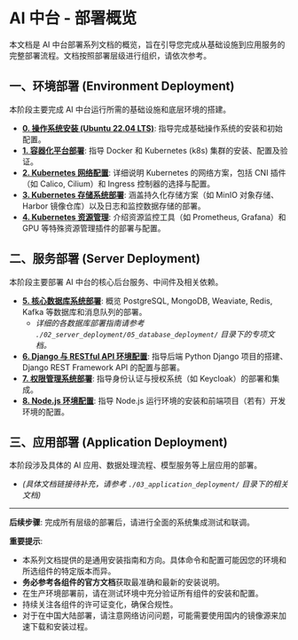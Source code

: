 # AI 中台 - 部署概览

本文档是 AI 中台部署系列文档的概览，旨在引导您完成从基础设施到应用服务的完整部署流程。文档按照部署层级进行组织，请依次参考。

## 一、环境部署 (Environment Deployment)

本阶段主要完成 AI 中台运行所需的基础设施和底层环境的搭建。

- **[0. 操作系统安装 (Ubuntu 22.04 LTS)](./01_environment_deployment/00_os_installation_ubuntu.md)**: 指导完成基础操作系统的安装和初始配置。
- **[1. 容器化平台部署](./01_environment_deployment/01_container_platform_setup.md)**: 指导 Docker 和 Kubernetes (k8s) 集群的安装、配置及验证。
- **[2. Kubernetes 网络配置](./01_environment_deployment/02_kubernetes_networking.md)**: 详细说明 Kubernetes 的网络方案，包括 CNI 插件（如 Calico, Cilium）和 Ingress 控制器的选择与配置。
- **[3. Kubernetes 存储系统部署](./01_environment_deployment/03_storage_systems_kubernetes.md)**: 涵盖持久化存储方案（如 MinIO 对象存储、Harbor 镜像仓库）以及日志和监控数据存储的部署。
- **[4. Kubernetes 资源管理](./01_environment_deployment/04_resource_management_kubernetes.md)**: 介绍资源监控工具（如 Prometheus, Grafana）和 GPU 等特殊资源管理插件的部署与配置。

## 二、服务部署 (Server Deployment)

本阶段主要部署 AI 中台的核心后台服务、中间件及相关依赖。

- **[5. 核心数据库系统部署](./02_server_deployment/05_database_setup.md)**: 概览 PostgreSQL, MongoDB, Weaviate, Redis, Kafka 等数据库和消息队列的部署。
    - *详细的各数据库部署指南请参考 `./02_server_deployment/05_database_deployment/` 目录下的专项文档。*
- **[6. Django 与 RESTful API 环境配置](./02_server_deployment/06_django_rest_setup.md)**: 指导后端 Python Django 项目的搭建、Django REST Framework API 的配置与部署。
- **[7. 权限管理系统部署](./02_server_deployment/07_permission_management.md)**: 指导身份认证与授权系统（如 Keycloak）的部署和集成。
- **[8. Node.js 环境配置](./02_server_deployment/08_nodejs_setup.md)**: 指导 Node.js 运行环境的安装和前端项目（若有）开发环境的配置。

## 三、应用部署 (Application Deployment)

本阶段涉及具体的 AI 应用、数据处理流程、模型服务等上层应用的部署。

- *(具体文档链接待补充，请参考 `./03_application_deployment/` 目录下的相关文档)*

---

**后续步骤**:
完成所有层级的部署后，请进行全面的系统集成测试和联调。

**重要提示**:
- 本系列文档提供的是通用安装指南和方向。具体命令和配置可能因您的环境和所选组件的特定版本而异。
- **务必参考各组件的官方文档**获取最准确和最新的安装说明。
- 在生产环境部署前，请在测试环境中充分验证所有组件的安装和配置。
- 持续关注各组件的许可证变化，确保合规性。
- 对于在中国大陆部署，请注意网络访问问题，可能需要使用国内的镜像源来加速下载和安装过程。
